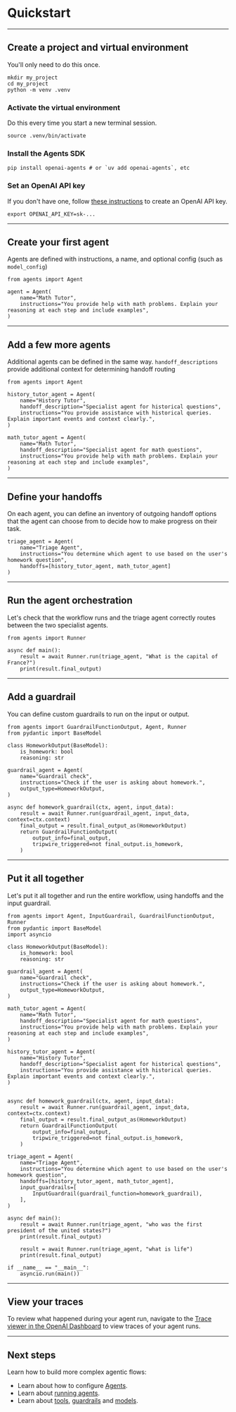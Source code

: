 # Quickstart

---

## Create a project and virtual environment

You'll only need to do this once.

    mkdir my_project
    cd my_project
    python -m venv .venv

### Activate the virtual environment

Do this every time you start a new terminal session.

    source .venv/bin/activate

### Install the Agents SDK

    pip install openai-agents # or `uv add openai-agents`, etc

### Set an OpenAI API key

If you don't have one, follow [these instructions](https://platform.openai.com/docs/quickstart#create-and-export-an-api-key) to create an OpenAI API key.

    export OPENAI_API_KEY=sk-...

---

## Create your first agent

Agents are defined with instructions, a name, and optional config (such as `model_config`)

    from agents import Agent

    agent = Agent(
        name="Math Tutor",
        instructions="You provide help with math problems. Explain your reasoning at each step and include examples",
    )

---

## Add a few more agents

Additional agents can be defined in the same way. `handoff_descriptions` provide additional context for determining handoff routing

    from agents import Agent

    history_tutor_agent = Agent(
        name="History Tutor",
        handoff_description="Specialist agent for historical questions",
        instructions="You provide assistance with historical queries. Explain important events and context clearly.",
    )

    math_tutor_agent = Agent(
        name="Math Tutor",
        handoff_description="Specialist agent for math questions",
        instructions="You provide help with math problems. Explain your reasoning at each step and include examples",
    )

---

## Define your handoffs

On each agent, you can define an inventory of outgoing handoff options that the agent can choose from to decide how to make progress on their task.

    triage_agent = Agent(
        name="Triage Agent",
        instructions="You determine which agent to use based on the user's homework question",
        handoffs=[history_tutor_agent, math_tutor_agent]
    )

---

## Run the agent orchestration

Let's check that the workflow runs and the triage agent correctly routes between the two specialist agents.

    from agents import Runner

    async def main():
        result = await Runner.run(triage_agent, "What is the capital of France?")
        print(result.final_output)

---

## Add a guardrail

You can define custom guardrails to run on the input or output.

    from agents import GuardrailFunctionOutput, Agent, Runner
    from pydantic import BaseModel

    class HomeworkOutput(BaseModel):
        is_homework: bool
        reasoning: str

    guardrail_agent = Agent(
        name="Guardrail check",
        instructions="Check if the user is asking about homework.",
        output_type=HomeworkOutput,
    )

    async def homework_guardrail(ctx, agent, input_data):
        result = await Runner.run(guardrail_agent, input_data, context=ctx.context)
        final_output = result.final_output_as(HomeworkOutput)
        return GuardrailFunctionOutput(
            output_info=final_output,
            tripwire_triggered=not final_output.is_homework,
        )

---

## Put it all together

Let's put it all together and run the entire workflow, using handoffs and the input guardrail.

    from agents import Agent, InputGuardrail, GuardrailFunctionOutput, Runner
    from pydantic import BaseModel
    import asyncio

    class HomeworkOutput(BaseModel):
        is_homework: bool
        reasoning: str

    guardrail_agent = Agent(
        name="Guardrail check",
        instructions="Check if the user is asking about homework.",
        output_type=HomeworkOutput,
    )

    math_tutor_agent = Agent(
        name="Math Tutor",
        handoff_description="Specialist agent for math questions",
        instructions="You provide help with math problems. Explain your reasoning at each step and include examples",
    )

    history_tutor_agent = Agent(
        name="History Tutor",
        handoff_description="Specialist agent for historical questions",
        instructions="You provide assistance with historical queries. Explain important events and context clearly.",
    )


    async def homework_guardrail(ctx, agent, input_data):
        result = await Runner.run(guardrail_agent, input_data, context=ctx.context)
        final_output = result.final_output_as(HomeworkOutput)
        return GuardrailFunctionOutput(
            output_info=final_output,
            tripwire_triggered=not final_output.is_homework,
        )

    triage_agent = Agent(
        name="Triage Agent",
        instructions="You determine which agent to use based on the user's homework question",
        handoffs=[history_tutor_agent, math_tutor_agent],
        input_guardrails=[
            InputGuardrail(guardrail_function=homework_guardrail),
        ],
    )

    async def main():
        result = await Runner.run(triage_agent, "who was the first president of the united states?")
        print(result.final_output)

        result = await Runner.run(triage_agent, "what is life")
        print(result.final_output)

    if __name__ == "__main__":
        asyncio.run(main())

---

## View your traces

To review what happened during your agent run, navigate to the [Trace viewer in the OpenAI Dashboard](https://platform.openai.com/traces) to view traces of your agent runs.

---

## Next steps

Learn how to build more complex agentic flows:

* Learn about how to configure [Agents](../agents/).
* Learn about [running agents](../running_agents/).
* Learn about [tools](../tools/), [guardrails](../guardrails/) and [models](../models/).